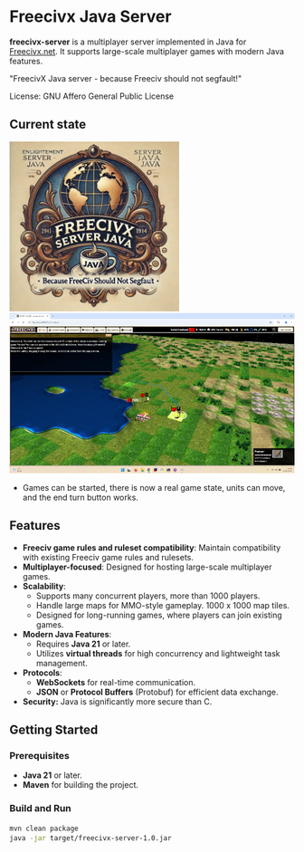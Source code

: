 # Freecivx Java Server 

**freecivx-server** is a multiplayer server implemented in Java for [Freecivx.net](https://freecivx.net). It supports large-scale multiplayer games with modern Java features.

"FreecivX Java server - because Freeciv should not segfault!"

License: GNU Affero General Public License

## Current state
<img src="https://github.com/freecivx/freecivx/blob/main/doc/img/freecivx-java-logo.png" alt="FreecivX Java Logo" width="300"> <img src="https://github.com/freecivx/freecivx/blob/main/doc/img/freecivx-java-server.png" alt="FreecivX Java Logo" width="580">
 - Games can be started, there is now a real game state, units can move, and the end turn button works.
   

## Features

- **Freeciv game rules and ruleset compatibility**: Maintain compatibility with existing Freeciv game rules and rulesets.
- **Multiplayer-focused**: Designed for hosting large-scale multiplayer games.
- **Scalability**:
  - Supports many concurrent players, more than 1000 players.
  - Handle large maps for MMO-style gameplay. 1000 x 1000 map tiles.
  - Designed for long-running games, where players can join existing games.
- **Modern Java Features**:
  - Requires **Java 21** or later.
  - Utilizes **virtual threads** for high concurrency and lightweight task management.
- **Protocols**:
  - **WebSockets** for real-time communication.
  - **JSON** or **Protocol Buffers** (Protobuf) for efficient data exchange.
- **Security:** Java is significantly more secure than C.


## Getting Started

### Prerequisites

- **Java 21** or later.
- **Maven** for building the project.

### Build and Run

   ```bash
   mvn clean package
  java -jar target/freecivx-server-1.0.jar
```




